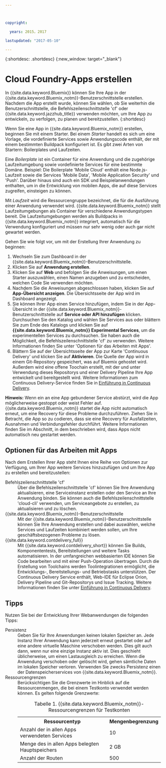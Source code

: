 ```yaml
---



copyright:

  years: 2015，2017

lastupdated: "2017-05-10"

---
```


{:shortdesc: .shortdesc}
{:new_window: target="_blank"}

# Cloud Foundry-Apps erstellen

In {{site.data.keyword.Bluemix}} können Sie Ihre App in der {{site.data.keyword.Bluemix_notm}}-Benutzerschnittstelle erstellen. Nachdem die App erstellt wurde, können Sie wählen, ob Sie weiterhin die Benutzerschnittstelle, die Befehlszeilenschnittstelle 'cf' oder {{site.data.keyword.jazzhub_title}} verwenden möchten, um Ihre App zu entwickeln, zu verfolgen, zu planen und bereitzustellen.
{:shortdesc}

Wenn Sie eine App in {{site.data.keyword.Bluemix_notm}} erstellen, beginnen Sie mit einem
Starter. Bei einem *Starter* handelt es sich um eine Vorlage, die vordefinierte Services sowie Anwendungscode enthält, der mit einem bestimmten Buildpack konfiguriert ist. Es gibt zwei Arten von Startern: Boilerplates und Laufzeiten. 

Eine *Boilerplate* ist ein Container für eine Anwendung und die zugehörige Laufzeitumgebung sowie vordefinierte Services für eine bestimmte Domäne. Beispiel: Die Boilerplate 'Mobile Cloud'
enthält eine Node.js-Laufzeit sowie die Services 'Mobile Data', 'Mobile Application Security' und 'Push'. Darüber hinaus sind auch ein SDK und Beispielanwendungen enthalten, um in die Entwicklung von mobilen Apps, die auf diese Services zugreifen, einsteigen
zu können.

Mit *Laufzeit* wird die Ressourcengruppe bezeichnet, die für die Ausführung einer Anwendung verwendet
wird. {{site.data.keyword.Bluemix_notm}} stellt Laufzeitumgebungen als Container für verschiedene Anwendungstypen bereit. Die
Laufzeitumgebungen werden als Buildpacks in {{site.data.keyword.Bluemix_notm}} integriert,
automatisch für die Verwendung konfiguriert und müssen nur sehr wenig oder auch gar nicht gewartet werden.

Gehen Sie wie folgt vor, um mit der Erstellung Ihrer Anwendung zu beginnen:
  1. Wechseln Sie zum Dashboard in der {{site.data.keyword.Bluemix_notm}}-Benutzerschnittstelle.
  2. Klicken Sie auf **Anwendung erstellen**.
  3. Klicken Sie auf **Web** und befolgen Sie die Anweisungen, um einen Starter auszuwählen, einen Namen anzugeben und zu entscheiden, welchen Code Sie verwenden möchten.
  4. Nachdem Sie die Anweisungen abgeschlossen haben, klicken Sie auf **App-Übersicht anzeigen**. Die Übersichtsseite der App wird im Dashboard angezeigt.
  5. Sie können Ihrer App einen Service hinzufügen, indem Sie in der App-Übersicht in der {{site.data.keyword.Bluemix_notm}}-Benutzerschnittstelle auf **Service oder API hinzufügen** klicken. Durchsuchen Sie den Katalog und wählen Sie Services aus oder blättern Sie zum Ende des Katalogs und klicken Sie auf **{{site.data.keyword.Bluemix_notm}} Experimental Services**, um die experimentellen Services zu durchsuchen. Sie haben auch die Möglichkeit, die Befehlszeilenschnittstelle 'cf' zu verwenden. Weitere Informationen finden Sie unter 'Optionen für das Arbeiten mit Apps'.
  6. Blättern Sie auf der Übersichtsseite der App zur Karte 'Continuous Delivery' und klicken Sie auf **Aktivieren**. Die Quelle der App wird in einem Git-Repository gespeichert, was auf Bluemix gehostet wird. Außerdem wird eine offene Toochain erstellt, mit der und unter Verwendung dieses Repositorys und einer Delivery Pipeline Ihre App entwickelt und bereitgestellt wird. Weitere Informationen zum Continuous Delivery-Service finden Sie in <a href="https://console.ng.bluemix.net/docs/services/ContinuousDelivery/index.html#cd_getting_started">Einführung in Continuous Delivery</a>.

**Hinweis:** Wenn ein an eine App gebundener Service abstürzt, wird die App
möglicherweise gestoppt oder weist Fehler auf. {{site.data.keyword.Bluemix_notm}} startet die App nicht automatisch erneut, um eine Recovery für diese Probleme durchzuführen. Ziehen Sie in Betracht, die App so zu codieren, dass sie eine Recovery für Ausfallzeiten, Ausnahmen und Verbindungsfehler durchführt. Weitere Informationen finden Sie im Abschnitt, in dem beschrieben wird, dass Apps nicht automatisch neu gestartet werden.

## Optionen für das Arbeiten mit Apps

Nach dem Erstellen Ihrer App steht Ihnen eine Reihe von Optionen zur Verfügung, um Ihrer App weitere Services hinzuzufügen und um Ihre App
zu erstellen und bereitzustellen:

<dl><dt>Befehlszeilenschnittstelle 'cf'</dt>
<dd>Über die Befehlszeilenschnittstelle 'cf' können Sie Ihre Anwendung aktualisieren, eine Serviceinstanz erstellen oder den Service an
Ihre Anwendung binden. Sie können auch die Befehlszeilenschnittstelle 'cloud-cli' verwenden, um Serviceangebote zu
erstellen, zu aktualisieren und zu löschen.</dd>
<dt>{{site.data.keyword.Bluemix_notm}}-Benutzerschnittstelle</dt>
<dd>Mit der {{site.data.keyword.Bluemix_notm}}-Benutzerschnittstelle können Sie Ihre Anwendung erstellen und dabei
auswählen, welche Services und Laufzeiten kombiniert werden sollen, um Ihre geschäftsbezogenen Probleme zu lösen.</dd>
<dt>{{site.data.keyword.contdelivery_full}}</dt>
<dd>Mit {{site.data.keyword.contdelivery_short}} können Sie Builds, Komponententests, Bereitstellungen und weitere Tasks automatisieren. In der umfangreichen webbasierten IDE können Sie Code bearbeiten und mit einer Push-Operation übertragen. Durch die Erstellung von Toolchains werden Toolintegrationen ermöglicht, die Entwicklungs-, Bereitstellungs- und Betriebstasks unterstützen. Der Continuous Delivery Service enthält, Web-IDE für Eclipse Orion, Delivery Pipeline und Git-Repositorys und Issue Tracking. Weitere Informationen finden Sie unter <a href="https://console.ng.bluemix.net/docs/services/ContinuousDelivery/index.html#cd_getting_started">Einführung in Continuous Delivery</a>.</dd>
</dl>

## Tipps

Nutzen Sie bei der Entwicklung Ihrer Webanwendungen die folgenden Tipps:

<dl><dt>Persistenz</dt>
<dd>Geben Sie für Ihre Anwendungen keinen lokalen Speicher an. Jede Instanz Ihrer Anwendung kann jederzeit
erneut gestartet oder auf eine andere virtuelle Maschine verschoben werden. Dies gilt auch dann, wenn nur eine einzige Instanz aktiv ist. Dies geschieht
üblicherweise, um einen Lastausgleich zu erreichen. Wenn die Anwendung verschoben oder gelöscht wird, gehen sämtliche Daten im
lokalen Speicher verloren. Verwenden Sie zwecks Persistenz einen der Datenspeicherservices von {{site.data.keyword.Bluemix_notm}}.</dd>
<dt>Ressourcengrenzen</dt>
<dd>Berücksichtigen Sie die Grenzwerte im Hinblick auf die Ressourcenmengen, die bei einem Testkonto verwendet
werden können. Es gelten folgende Grenzwerte:
<table style="width:100%">
<caption>Tabelle 1. {{site.data.keyword.Bluemix_notm}}-Ressourcengrenzen für Testkonten</caption>
  <th>Ressourcentyp</th>	<th>Mengenbegrenzung</th>
<tr><td>Anzahl der in allen Apps verwendeten Services</td> <td>10</td>
<tr><td>Menge des in allen Apps belegten Hauptspeichers</td> <td>	2 GB</td>
<tr><td>Anzahl der Routen</td> <td>500</td>
</table>
</dd></dl>
